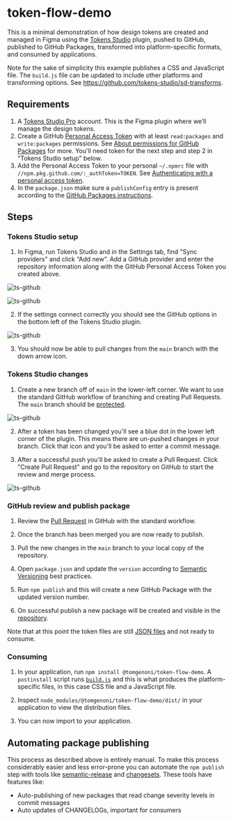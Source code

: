 # token-flow-demo

This is a minimal demonstration of how design tokens are created and managed in Figma using the [Tokens Studio](https://tokens.studio/) plugin, pushed to GitHub, published to GitHub Packages, transformed into platform-specific formats, and consumed by applications.

Note for the sake of simplicity this example publishes a CSS and JavaScript file. The `build.js` file can be updated to include other platforms and transforming options. See https://github.com/tokens-studio/sd-transforms.

## Requirements

1. A [Tokens Studio Pro](https://tokens.studio/#pricing-2) account. This is the Figma plugin where we’ll manage the design tokens.
2. Create a GitHub [Personal Access Token](https://github.com/settings/tokens) with at least `read:packages` and `write:packages` permissions. See [About permissions for GitHub Packages](https://docs.github.com/en/packages/learn-github-packages/about-permissions-for-github-packages#about-scopes-and-permissions-for-package-registries) for more. You'll need token for the next step and step 2 in "Tokens Studio setup" below.
3. Add the Personal Access Token to your personal `~/.npmrc` file with `//npm.pkg.github.com/:_authToken=TOKEN`. See [Authenticating with a personal access token](https://docs.github.com/en/packages/working-with-a-github-packages-registry/working-with-the-npm-registry#authenticating-with-a-personal-access-token).
4. In the `package.json` make sure a `publishConfig` entry is present according to the [GitHub Packages instructions](https://docs.github.com/en/packages/working-with-a-github-packages-registry/working-with-the-npm-registry).

## Steps

### Tokens Studio setup

1. In Figma, run Tokens Studio and in the Settings tab, find "Sync providers" and click “Add new”. Add a GitHub provider and enter the repository information along with the GitHub Personal Access Token you created above.

![ts-github](assets/ts-github.png)

![ts-github](assets/ts-add.png)

2. If the settings connect correctly you should see the GitHub options in the bottom left of the Tokens Studio plugin.

![ts-github](assets/ts-ready.png)

3. You should now be able to pull changes from the `main` branch with the down arrow icon.

### Tokens Studio changes

1. Create a new branch off of `main` in the lower-left corner. We want to use the standard GitHub workflow of branching and creating Pull Requests. The `main` branch should be [protected](https://docs.github.com/en/repositories/configuring-branches-and-merges-in-your-repository/managing-protected-branches/managing-a-branch-protection-rule).

![ts-github](assets/ts-branch.png)

2. After a token has been changed you'll see a blue dot in the lower left corner of the plugin. This means there are un-pushed changes in your branch. Click that icon and you'll be asked to enter a commit message.

3. After a successful push you'll be asked to create a Pull Request. Click "Create Pull Request" and go to the repository on GitHub to start the review and merge process.

![ts-github](assets/ts-pull.png)

### GitHub review and publish package

1. Review the [Pull Request](https://github.com/tomgenoni/token-flow-demo/pulls) in GitHub with the standard workflow.

2. Once the branch has been merged you are now ready to publish.

3. Pull the new changes in the `main` branch to your local copy of the repository.

4. Open `package.json` and update the `version` according to [Semantic Versioning](https://semver.org/) best practices.

5. Run `npm publish` and this will create a new GitHub Package with the updated version number.

6. On successful publish a new package will be created and visible in the [repository](https://github.com/tomgenoni/token-flow-demo/pkgs/npm/token-flow-demo).

Note that at this point the token files are still [JSON files](https://github.com/tomgenoni/token-flow-demo/tree/main/src) and not ready to consume.

### Consuming

1. In your application, run `npm install @tomgenoni/token-flow-demo`. A `postinstall` script runs [`build.js`](https://github.com/tomgenoni/token-flow-demo/blob/main/build.js) and this is what produces the platform-specific files, in this case CSS file and a JavaScript file.

2. Inspect `node_modules/@tomgenoni/token-flow-demo/dist/` in your application to view the distribution files.

3. You can now import to your application.

## Automating package publishing

This process as described above is entirely manual. To make this process considerably easier and less error-prone you can automate the `npm publish` step with tools like [semantic-release](https://github.com/semantic-release/semantic-release) and [changesets](https://github.com/changesets/changesets). These tools have features like:

- Auto-publishing of new packages that read change severity levels in commit messages
- Auto updates of CHANGELOGs, important for consumers
